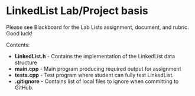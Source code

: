 # LinkedList Lab/Project basis

Please see Blackboard for the Lab Lists assignment, document, and rubric. Good luck!

Contents:
- **LinkedList.h** - Contains the implementation of the LinkedList data structure
- **main.cpp**     - Main program producing required output for assignment
- **tests.cpp**    - Test program where student can fully test LinkedList.
- **.gitignore**   - Contains list of local files to ignore when committing to GitHub.

